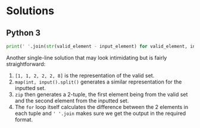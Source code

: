 # Solutions

## Python 3

```python
print(' '.join(str(valid_element - input_element) for valid_element, input_element in zip([1, 1, 2, 2, 2, 8], map(int, input().split()))))
```

Another single-line solution that may look intimidating but is fairly straightforward:

1. `[1, 1, 2, 2, 2, 8]` is the representation of the valid set.
2. `map(int, input().split()` generates a similar representation for the inputted set.
3. `zip` then generates a 2-tuple, the first element being from the valid set and the second element from the inputted set.
4. The `for` loop itself calculates the difference between the 2 elements in each tuple and `' '.join` makes sure we get the output in the required format.